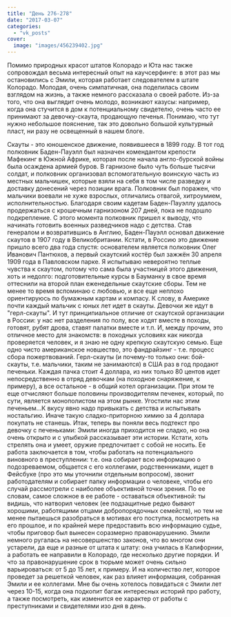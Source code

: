 ```yaml
---
title: "День 276-278"
date: "2017-03-07"
categories: 
  - "vk_posts"
cover:
  image: "images/456239402.jpg"
---
```


Помимо природных красот штатов Колорадо и Юта нас также сопровождал весьма интересный опыт на каучсерфинге: в этот раз мы остановились с Эмили, которая работает следователем в штате Колорадо. Молодая, очень симпатичная, она поделилась своим взглядом на жизнь, а также немного рассказала о своей работе. Из-за того, что она выглядит очень молодо, возникают казусы: например, когда она стучится в дом к потенциальному свидетелю, очень часто ее принимают за девочку-скаута, продающую печенья. Понимаю, что тут нужно небольшое пояснение, так это довольно большой культурный пласт, ни разу не освещенный в нашем блоге.

<!--more-->

Скауты - это юношенское движение, появившееся в 1899 году. В тот год полковник Баден-Пауэлл был назначен комендантом крепости Мафекинг в Южной Африке, которая после начала англо-бурской войны была осаждена армией буров. В гарнизоне было чуть больше тысячи солдат, и полковник организовал вспомогательную воинскую часть из местных мальчишек, которые взяли на себя в том числе разведку и доставку донесений через позиции врага. Полковник был поражен, что мальчики воевали не хуже взрослых, отличались отвагой, хитроумием, исполнительностью. Благодаря своим кадетам Баден-Пауэллу удалось продержаться с крошечным гарнизоном 207 дней, пока не подошло подкрепление. С этого момента полковник пришел к выводу, что начинать готовить военных разведчиков надо с детства. Став генералом и возвратившись в Англию, Баден-Пауэлл основал движение скаутов в 1907 году в Великобритании. Кстати, в Россию это движение пришло всего два года спустя: основателем является полковник Олег Иванович Пантюхов, а первый скаутский костёр был зажжён 30 апреля 1909 года в Павловском парке. Я испытываю невероятно теплые чувства к скаутом, потому что сама была участницей этого движения, хоть и недолго: подготовительные курсы в Бауманку в свое время оттеснили на второй план еженедельные скаутские сборы. Тем не менее то время вспоминаю с любовью, и все еще неплохо ориентируюсь по бумажным картам и компасу. К слову, в Америке почти каждый мальчик с юных лет идет в скауты. Девочки же идут в "герл-скауты". И тут принципиальное отличие от скаутской организации в России: у нас нет разделения по полу, все ходят вместе в походы, готовят, рубят дрова, ставят палатки вместе и т.п. И, между прочим, это отличное место для знакомств: в походных условиях как никогда проверяется человек, и я знаю не одну крепкую скаутскую семью. Еще одно чисто американское новшество, это фандрайзинг - т.е. процесс сбора пожертвований. Герл-скауты (и почему-то только они: бой-скауты, т.е. мальчики, таким не занимаются) в США раз в год продают печеньки. Каждая пачка стоит 4 доллара, из них только 80 центов идет непосредственно в отряд девочкам (на походное снаряжение, к примеру), а все остальное - в общий котел организации. При этом те еще отчисляют больше половины производителям печенек, который, по сути, является монополистом на этом рынке. Угостили нас этим печеньем...К вкусу явно надо привыкать с детства и испытывать ностальгию. Иначе такую сладко-приторною химию за 4 доллара покупать не станешь. Итак, теперь вы поняли весь подтекст про девочку с печеньками: Эмили иногда приходится не сладко, но она очень открыто и с улыбкой рассказывает эти истории. Кстати, хоть стрелять она и умеет, оружие предпочитает с собой не носить. Ее работа заключается в том, чтобы работать на потенциального виновного в преступлении: т.е. она собирает всю информацию о подозреваемом, общается с его коллегами, родственниками, ищет в Фейсбуке (про это мы уточнили отдельным вопросом), звонит работодателям и собирает папку информации о человеке, чтобы его случай рассмотрели с наиболее объективной точки зрения. По ее словам, самое сложное в ее работе - оставаться объективной: ты видишь, что натворил человек (ее подзащитные редко бывают хорошими, работящими отцами добропорядочных семейств), но тем не менее пытаешься разобраться в мотивах его поступка, посмотреть на его прошлое, и по крайней мере предоставить всю информацию судье, чтобы приговор был вынесен соразмерно правонарушению. Эмили немного ругалась на несовершенство законов, что во многом они устарели, да еще и разные от штата к штату: она училась в Калифорнии, а работать ее направили в Колорадо, где несколько другие порядки. И что за правонарушение срок в тюрьме может очень сильно варьироваться: от 5 до 15 лет, к примеру. И на количество лет, которое проведет за решеткой человек, как раз влияет информация, собранная Эмили и ее коллегами. Мне бы очень хотелось повидаться с Эмили лет через 10-15, когда она подкопит багаж интересных историй про работу, а также посмотреть, как изменится ее характер от работы с преступниками и свидетелями изо дня в день.
